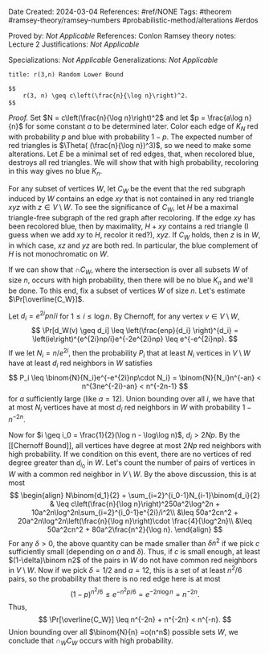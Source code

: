 Date Created: 2024-03-04
References: #ref/NONE
Tags: #theorem #ramsey-theory/ramsey-numbers #probabilistic-method/alterations #erdos

Proved by: <i>Not Applicable</i>
References: Conlon Ramsey theory notes: Lecture 2
Justifications: <i>Not Applicable</i>

Specializations: <i>Not Applicable</i>
Generalizations: <i>Not Applicable</i>

```ad-theorem
title: r(3,n) Random Lower Bound

$$
	r(3, n) \geq c\left(\frac{n}{\log n}\right)^2.
$$

```

<i>Proof.</i> Set $N = c\left(\frac{n}{\log n}\right)^2$ and let $p = \frac{a\log n}{n}$ for some constant $a$ to be determined later. Color each edge of $K_N$ red with probability $p$ and blue with probability $1-p$. The expected number of red triangles is $\Theta( (\frac{n}{\log n})^3)$, so we need to make some alterations. Let $E$ be a minimal set of red edges, that, when recolored blue, destroys all red triangles. We will show that with high probability, recoloring in this way gives no blue $K_n$.

For any subset of vertices $W$, let $C_W$ be the event that the red subgraph induced by $W$ contains an edge $xy$ that is not contained in any red triangle $xyz$ with $z \in V\setminus W$. To see the significance of $C_W$, let $H$ be a maximal triangle-free subgraph of the red graph after recoloring. If the edge $xy$ has been recolored blue, then by maximality, $H+xy$ contains a red triangle (I guess when we add $xy$ to $H$, recolor it red?), $xyz$. If $C_W$ holds, then $z$ is in $W$, in which case, $xz$ and $yz$ are both red. In particular, the blue complement of $H$ is not monochromatic on $W$.

If we can show that $\cap C_W$, where the intersection is over all subsets $W$ of size $n$, occurs with high probability, then there will be no blue $K_n$ and we'll be done. To this end, fix a subset of vertices $W$ of size $n$. Let's estimate $\Pr[\overline{C_W}]$. 

Let $d_i = e^{2i}pn/i$ for $1 \leq i \leq \log n$. By Chernoff, for any vertex $v \in V\setminus W$, 
$$
\Pr[d_W(v) \geq d_i] \leq \left(\frac{enp}{d_i} \right)^{d_i} = \left(ie\right)^{e^{2i}np/i}e^{-2e^{2i}np} \leq e^{-e^{2i}np}.
$$
If we let $N_i = n/e^{2i}$, then the probability $P_i$ that at least $N_i$ vertices in $V\setminus W$ have at least $d_i$ red neighbors in $W$ satisfies
$$
P_i \leq \binom{N}{N_i}e^{-e^{2i}np\cdot N_i} = \binom{N}{N_i}n^{-an} < n^{3ne^{-2i}-an} < n^{-2n-1}
$$
for $a$ sufficiently large (like $a=12$). Union bounding over all $i$, we have that at most $N_i$ vertices have at most $d_i$ red neighbors in $W$ with probability $1-n^{-2n}$.

Now for $i \geq i_0 = \frac{1}{2}(\log n - \log\log n)$, $d_i > 2Np$. By the [[Chernoff Bound]], all vertices have degree at most $2Np$ red neighbors with high probability. If we condition on this event, there are no vertices of red degree greater than $d_{i_0}$ in $W$. Let's count the number of pairs of vertices in $W$ with a common red neighbor in $V\setminus W$. By the above discussion, this is at most
$$
\begin{align}
	N\binom{d_1}{2} + \sum_{i=2}^{i_0-1}N_{i-1}\binom{d_i}{2} & \leq c\left(\frac{n}{\log n}\right)^250a^2\log^2n + 10a^2n\log^2n\sum_{i=2}^{i_0-1}e^{2i}/i^2\\
	&\leq 50a^2cn^2 + 20a^2n\log^2n\left(\frac{n}{\log n}\right)\cdot \frac{4}{\log^2n}\\
	&\leq 50a^2cn^2 + 80a^2\frac{n^2}{\log n}.
\end{align}
$$
For any $\delta > 0$, the above quantity can be made smaller than $\delta n^2$ if we pick $c$ sufficiently small (depending on $a$ and $\delta$). Thus, if $c$ is small enough, at least $(1-\delta)\binom n2$ of the pairs in $W$ do not have common red neighbors in $V\setminus W$. Now if we pick $\delta = 1/2$ and $a=12$, this is a set of at least $n^2/6$ pairs, so the probability that there is no red edge here is at most
$$
(1-p)^{n^2/6} \leq e^{-n^2p/6}= e^{-2n\log n} = n^{-2n}.
$$
Thus, 
$$
\Pr[\overline{C_W}] \leq n^{-2n} + n^{-2n} < n^{-n}.
$$
Union bounding over all $\binom{N}{n} =o(n^n$) possible sets $W$, we conclude that $\cap_W C_W$ occurs with high probability. 